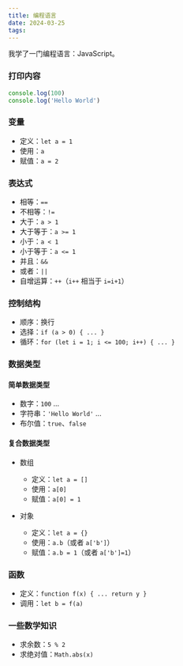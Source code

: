 ```yaml
---
title: 编程语言
date: 2024-03-25
tags: 
---
```


我学了一门编程语言：JavaScript。

### 打印内容

```javascript
console.log(100)
console.log('Hello World')
```

### 变量

- 定义：`let a = 1`
- 使用：`a`
- 赋值：`a = 2`

### 表达式

- 相等：`==`
- 不相等：`!=`
- 大于：`a > 1`
- 大于等于：`a >= 1`
- 小于：`a < 1`
- 小于等于：`a <= 1`
- 并且：`&&`
- 或者：`||`
- 自增运算：`++`（`i++` 相当于 `i=i+1`）

### 控制结构

- 顺序：换行
- 选择：`if (a > 0) { ... }`
- 循环：`for (let i = 1; i <= 100; i++) { ... }`

### 数据类型

#### 简单数据类型

- 数字：`100` ...
- 字符串：`'Hello World'` ...
- 布尔值：`true`、`false`

#### 复合数据类型

- 数组
  - 定义：`let a = []`
  - 使用：`a[0]`
  - 赋值：`a[0] = 1`

- 对象
  - 定义：`let a = {}`
  - 使用：`a.b`（或者 `a['b']`）
  - 赋值：`a.b = 1`（或者 `a['b']=1`）

### 函数

- 定义：`function f(x) { ... return y }`
- 调用：`let b = f(a)`

### 一些数学知识

- 求余数：`5 % 2`
- 求绝对值：`Math.abs(x)`
